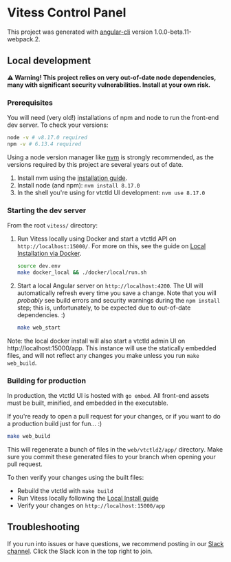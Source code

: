 # Vitess Control Panel

This project was generated with [angular-cli](https://github.com/angular/angular-cli) version 1.0.0-beta.11-webpack.2.

## Local development

**⚠️ Warning! This project relies on very out-of-date node dependencies, many with significant security vulnerabilities. Install at your own risk.** 

### Prerequisites

You will need (very old!) installations of npm and node to run the front-end dev server. To check your versions:

```bash
node -v # v8.17.0 required
npm -v # 6.13.4 required
```

Using a node version manager like [nvm](https://github.com/nvm-sh/nvm) is strongly recommended, as the versions required by this project are several years out of date.

1. Install nvm using the [installation guide](https://github.com/nvm-sh/nvm#installing-and-updating).
1. Install node (and npm): `nvm install 8.17.0`
1. In the shell you're using for vtctld UI development: `nvm use 8.17.0`

### Starting the dev server

From the root `vitess/` directory:

1. Run Vitess locally using Docker and start a vtctld API on `http://localhost:15000/`. For more on this, see the guide on [Local Installation via Docker](https://vitess.io/docs/get-started/local-docker/).

	```bash
	source dev.env
	make docker_local && ./docker/local/run.sh
	```

2. Start a local Angular server on `http://localhost:4200`. The UI will automatically refresh every time you save a change. Note that you will _probably_ see build errors and security warnings during the `npm install` step; this is, unfortunately, to be expected due to out-of-date dependencies. :)

	```bash
	make web_start
	```

Note: the local docker install will also start a vtctld admin UI on http://localhost:15000/app. This instance will use the statically embedded files, and will not reflect any changes you make unless you run `make web_build`.

### Building for production

In production, the vtctld UI is hosted with `go embed`. All front-end assets must be built, minified, and embedded in the executable.

If you're ready to open a pull request for your changes, or if you want to do a production build just for fun... :)

```bash
make web_build
```

This will regenerate a bunch of files in the `web/vtctld2/app/` directory. Make sure you commit these generated files to your branch when opening your pull request.

To then verify your changes using the built files:
- Rebuild the vtctld with `make build`
- Run Vitess locally following the [Local Install guide](https://vitess.io/docs/get-started/local/) 
- Verify your changes on `http://localhost:15000/app`

## Troubleshooting

If you run into issues or have questions, we recommend posting in our [Slack channel](https://vitess.slack.com/). Click the Slack icon in the top right to join.
